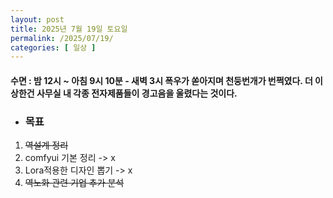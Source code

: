 ```yaml
---
layout: post
title: 2025년 7월 19일 토요일
permalink: /2025/07/19/
categories: [ 일상 ]
---
```

#### 수면 : 밤 12시 ~ 아침 9시 10분 - 새벽 3시 폭우가 쏟아지며 천둥번개가 번쩍였다. 더 이상한건 사무실 내 각종 전자제품들이 경고음을 울렸다는 것이다. 
* ### 목표
1. ~~역설계 정리~~
2. comfyui 기본 정리 -> x
3. Lora적용한 디자인 뽑기 -> x
4. ~~역노화 관련 기업 추가 분석~~